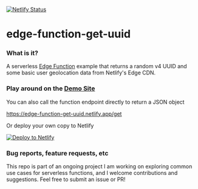 [![Netlify Status](https://api.netlify.com/api/v1/badges/2164afa3-77a2-4936-a217-de8463a29bd1/deploy-status)](https://app.netlify.com/sites/edge-function-get-uuid/deploys)

# edge-function-get-uuid

### What is it?

A serverless [Edge Function](https://docs.netlify.com/edge-functions/overview/) example that returns a random v4 UUID and some basic user geolocation data from Netlify's Edge CDN.

### Play around on the [Demo Site](https://edge-function-get-uuid.netlify.app/)

You can also call the function endpoint directly to return a JSON object

https://edge-function-get-uuid.netlify.app/get

Or deploy your own copy to Netlify

[![Deploy to Netlify](https://www.netlify.com/img/deploy/button.svg)](https://app.netlify.com/start/deploy?repository=https://github.com/danurbanowicz/edge-function-get-uuid)

### Bug reports, feature requests, etc

This repo is part of an ongoing project I am working on exploring common use cases for serverless functions, and I welcome contributions and suggestions. Feel free to submit an issue or PR!